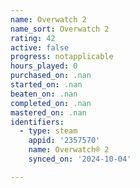 ```yaml
---
name: Overwatch 2
name_sort: Overwatch 2
rating: 42
active: false
progress: notapplicable
hours_played: 0
purchased_on: .nan
started_on: .nan
beaten_on: .nan
completed_on: .nan
mastered_on: .nan
identifiers:
  - type: steam
    appid: '2357570'
    name: Overwatch® 2
    synced_on: '2024-10-04'

---
```


